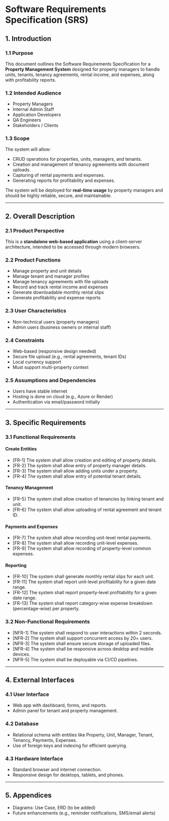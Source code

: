 # Software Requirements Specification (SRS)

## 1. Introduction

### 1.1 Purpose
This document outlines the Software Requirements Specification for a **Property Management System** designed for property managers to handle units, tenants, tenancy agreements, rental income, and expenses, along with profitability reports.

### 1.2 Intended Audience
- Property Managers
- Internal Admin Staff
- Application Developers
- QA Engineers
- Stakeholders / Clients

### 1.3 Scope
The system will allow:
- CRUD operations for properties, units, managers, and tenants.
- Creation and management of tenancy agreements with document uploads.
- Capturing of rental payments and expenses.
- Generating reports for profitability and expenses.

The system will be deployed for **real-time usage** by property managers and should be highly reliable, secure, and maintainable.

---

## 2. Overall Description

### 2.1 Product Perspective
This is a **standalone web-based application** using a client-server architecture, intended to be accessed through modern browsers.

### 2.2 Product Functions
- Manage property and unit details
- Manage tenant and manager profiles
- Manage tenancy agreements with file uploads
- Record and track rental income and expenses
- Generate downloadable monthly rental slips
- Generate profitability and expense reports

### 2.3 User Characteristics
- Non-technical users (property managers)
- Admin users (business owners or internal staff)

### 2.4 Constraints
- Web-based (responsive design needed)
- Secure file upload (e.g., rental agreements, tenant IDs)
- Local currency support
- Must support multi-property context

### 2.5 Assumptions and Dependencies
- Users have stable internet
- Hosting is done on cloud (e.g., Azure or Render)
- Authentication via email/password initially

---

## 3. Specific Requirements

### 3.1 Functional Requirements
#### Create Entities
- [FR-1] The system shall allow creation and editing of property details.
- [FR-2] The system shall allow entry of property manager details.
- [FR-3] The system shall allow adding units under a property.
- [FR-4] The system shall allow entry of potential tenant details.

#### Tenancy Management
- [FR-5] The system shall allow creation of tenancies by linking tenant and unit.
- [FR-6] The system shall allow uploading of rental agreement and tenant ID.

#### Payments and Expenses
- [FR-7] The system shall allow recording unit-level rental payments.
- [FR-8] The system shall allow recording unit-level expenses.
- [FR-9] The system shall allow recording of property-level common expenses.

#### Reporting
- [FR-10] The system shall generate monthly rental slips for each unit.
- [FR-11] The system shall report unit-level profitability for a given date range.
- [FR-12] The system shall report property-level profitability for a given date range.
- [FR-13] The system shall report category-wise expense breakdown (percentage-wise) per property.

### 3.2 Non-Functional Requirements
- [NFR-1] The system shall respond to user interactions within 2 seconds.
- [NFR-2] The system shall support concurrent access by 20+ users.
- [NFR-3] The system shall ensure secure storage of uploaded files.
- [NFR-4] The system shall be responsive across desktop and mobile devices.
- [NFR-5] The system shall be deployable via CI/CD pipelines.

---

## 4. External Interfaces

### 4.1 User Interface
- Web app with dashboard, forms, and reports.
- Admin panel for tenant and property management.

### 4.2 Database
- Relational schema with entities like Property, Unit, Manager, Tenant, Tenancy, Payments, Expenses.
- Use of foreign keys and indexing for efficient querying.

### 4.3 Hardware Interface
- Standard browser and internet connection.
- Responsive design for desktops, tablets, and phones.

---

## 5. Appendices
- Diagrams: Use Case, ERD (to be added)
- Future enhancements (e.g., reminder notifications, SMS/email alerts)

